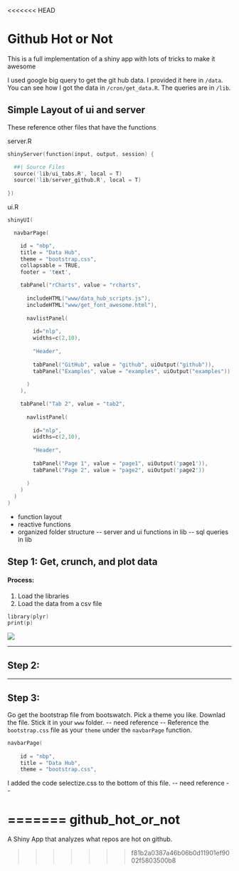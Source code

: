 <<<<<<< HEAD
# Github Hot or Not
This is a full implementation of a shiny app with lots of tricks to make it awesome

I used google big query to get the git hub data. I provided it here in `/data`. You can see how I got the data in `/cron/get_data.R`. The queries are in `/lib`.

## Simple Layout of ui and server
These reference other files that have the functions

server.R
```s
shinyServer(function(input, output, session) {

  ##| Source Files
  source('lib/ui_tabs.R', local = T)
  source('lib/server_github.R', local = T)
  
})

```

ui.R
```s
shinyUI(

  navbarPage(

    id = "nbp",
    title = "Data Hub", 
    theme = "bootstrap.css",
    collapsable = TRUE,
    footer = 'text',

    tabPanel("rCharts", value = "rcharts",
      
      includeHTML("www/data_hub_scripts.js"),
      includeHTML("www/get_font_awesome.html"),
      
      navlistPanel(
        
        id="nlp",
        widths=c(2,10),
        
        "Header",
        
        tabPanel("GitHub", value = "github", uiOutput("github")),
        tabPanel("Examples", value = "examples", uiOutput("examples"))
    
      )
    ),

    tabPanel("Tab 2", value = "tab2",
      
      navlistPanel(
        
        id="nlp",
        widths=c(2,10),
        
        "Header",
        
        tabPanel("Page 1", value = "page1", uiOutput('page1')),
        tabPanel("Page 2", value = "page2", uiOutput('page2'))
    
      )
    )
  )
)
```

- function layout 
- reactive functions
- organized folder structure
-- server and ui functions in lib
-- sql queries in lib


## Step 1: Get, crunch, and plot data
#### Process:
1. Load the libraries
1. Load the data from a csv file

```s
library(plyr)
print(p)
```
![](www/step_1.png?raw=true)

----
## Step 2: 


----
## Step 3: 


Go get the bootstrap file from bootswatch. Pick a theme you like. Downlad the file. Stick it in your `www` folder.
-- need reference --
Reference the `bootstrap.css` file as your `theme` under the `navbarPage` function.
```s
navbarPage(
  
    id = "nbp",
    title = "Data Hub", 
    theme = "bootstrap.css",
```

I added the code selectize.css to the bottom of this file. 
-- need reference --






=======
github_hot_or_not
=================

A Shiny App that analyzes what repos are hot on github. 
>>>>>>> f81b2a0387a46b06b0d11901ef9002f5803500b8
